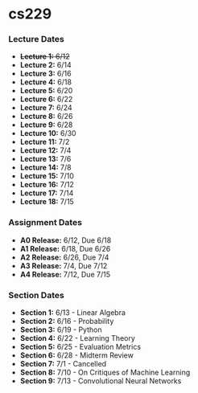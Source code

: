 # cs229
### Lecture Dates

- ~~**Lecture 1:** 6/12~~
- **Lecture 2:** 6/14
- **Lecture 3:** 6/16
- **Lecture 4:** 6/18
- **Lecture 5:** 6/20
- **Lecture 6:** 6/22
- **Lecture 7:** 6/24
- **Lecture 8:** 6/26
- **Lecture 9:** 6/28
- **Lecture 10:** 6/30
- **Lecture 11:** 7/2
- **Lecture 12:** 7/4
- **Lecture 13:** 7/6
- **Lecture 14:** 7/8
- **Lecture 15:** 7/10
- **Lecture 16:** 7/12
- **Lecture 17:** 7/14
- **Lecture 18:** 7/15

### Assignment Dates

- **A0 Release:** 6/12, Due 6/18
- **A1 Release:** 6/18, Due 6/26
- **A2 Release:** 6/26, Due 7/4
- **A3 Release:** 7/4, Due 7/12
- **A4 Release:** 7/12, Due 7/15

### Section Dates

- **Section 1:** 6/13 - Linear Algebra
- **Section 2:** 6/16 - Probability
- **Section 3:** 6/19 - Python
- **Section 4:** 6/22 - Learning Theory
- **Section 5:** 6/25 - Evaluation Metrics
- **Section 6:** 6/28 - Midterm Review
- **Section 7:** 7/1 - Cancelled
- **Section 8:** 7/10 - On Critiques of Machine Learning
- **Section 9:** 7/13 - Convolutional Neural Networks
